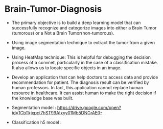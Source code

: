 # Brain-Tumor-Diagnosis

- The primary objective is to build a deep learning model that can successfully recognize and categorize images into either a Brain Tumor (tumorous) or a Not a Brain Tumor(non-tumorous).
- Using image segmentation technique to extract the tumor from a given image.
- Using HeatMap technique: This is helpful for debugging the decision process of a convnet,
particularly in the case of a classification mistake. It also allows us to locate specific objects in an image.
- Develop an application that can help doctors to access data and provide recommendation for patient.
The diagnosis result can be verified by human professors. In fact, this application cannot replace human resource in healthcare. It can assist human to make the right decision if the knowledge base
was built.

- Segmentation model : https://drive.google.com/open?id=1CbTkjxpct7hST99AIxyy01Mb5DNGrAE0-
- Classification h5 model : 
